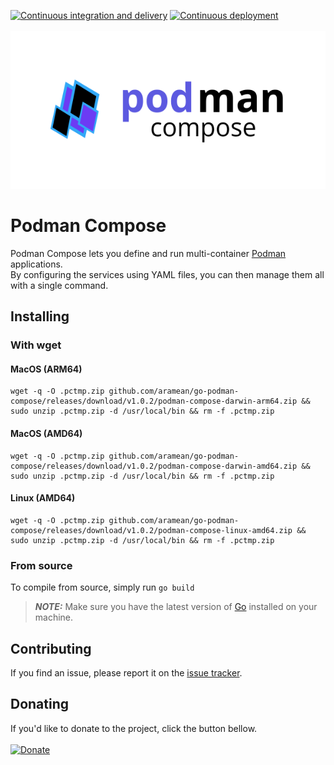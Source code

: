 [![Continuous integration and delivery](https://github.com/aramean/go-podman-compose/actions/workflows/releasement.yml/badge.svg)](https://github.com/aramean/go-podman-compose/actions/workflows/releasement.yml)
[![Continuous deployment](https://github.com/aramean/go-podman-compose/actions/workflows/deployment.yml/badge.svg)](https://github.com/aramean/go-podman-compose/actions/workflows/deployment.yml)<br><br>
<img src="docs/logo.svg">

# Podman Compose
Podman Compose lets you define and run multi-container [Podman](https://podman.io/) applications.  
By configuring the services using YAML files, you can then manage them all with a single command.  

## Installing

### With wget

#### MacOS (ARM64)
```shell
wget -q -O .pctmp.zip github.com/aramean/go-podman-compose/releases/download/v1.0.2/podman-compose-darwin-arm64.zip && sudo unzip .pctmp.zip -d /usr/local/bin && rm -f .pctmp.zip
```

#### MacOS (AMD64)
```shell
wget -q -O .pctmp.zip github.com/aramean/go-podman-compose/releases/download/v1.0.2/podman-compose-darwin-amd64.zip && sudo unzip .pctmp.zip -d /usr/local/bin && rm -f .pctmp.zip
```

#### Linux (AMD64)
```shell
wget -q -O .pctmp.zip github.com/aramean/go-podman-compose/releases/download/v1.0.2/podman-compose-linux-amd64.zip && sudo unzip .pctmp.zip -d /usr/local/bin && rm -f .pctmp.zip
```

### From source
To compile from source, simply run `go build`
> **_NOTE:_**  Make sure you have the latest version of <a href="https://go.dev/dl/">Go</a> installed on your machine.

## Contributing

If you find an issue, please report it on the <a href="../../issues/new">issue tracker</a>.

## Donating

If you'd like to donate to the project, click the button bellow.<br><br>
[![Donate](https://img.shields.io/badge/Donate-PayPal-green.svg)](https://www.paypal.com/donate/?hosted_button_id=T7A39PQ2YGZFE)
